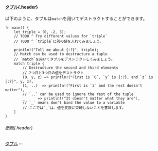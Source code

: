 #### [タプル](#タプル){.header}

以下のように、タプルは`match`を用いてデストラクトすることができます。

    fn main() {
        let triple = (0, -2, 3);
        // TODO ^ Try different values for `triple`
        // TODO ^ `triple`に別の値を入れてみましょう。

        println!("Tell me about {:?}", triple);
        // Match can be used to destructure a tuple
        // `match`を用いてタプルをデストラクトしてみましょう。
        match triple {
            // Destructure the second and third elements
            // 2つ目と3つ目の値をデストラクト
            (0, y, z) => println!("First is `0`, `y` is {:?}, and `z` is {:?}", y, z),
            (1, ..)  => println!("First is `1` and the rest doesn't matter"),
            // `..` can be used to ignore the rest of the tuple
            _      => println!("It doesn't matter what they are"),
            // `_` means don't bind the value to a variable
            // ここでは`_`は、値を変数に束縛しないことを意味します。
        }
    }

###### [参照](#参照){.header}

[タプル](../../../primitives/tuples.html)
:::

